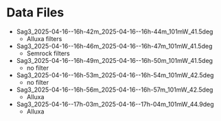 # Data Files 

- Sag3_2025-04-16--16h-42m_2025-04-16--16h-44m_101mW_41.5deg
    - Alluxa filters
- Sag3_2025-04-16--16h-46m_2025-04-16--16h-47m_101mW_41.5deg
    - Semrock filters
- Sag3_2025-04-16--16h-49m_2025-04-16--16h-50m_101mW_41.5deg
    - no filter
- Sag3_2025-04-16--16h-53m_2025-04-16--16h-54m_101mW_42.5deg
    - no filter
- Sag3_2025-04-16--16h-56m_2025-04-16--16h-57m_101mW_42.5deg
    - Alluxa
- Sag3_2025-04-16--17h-03m_2025-04-16--17h-04m_101mW_44.9deg
    - Alluxa
